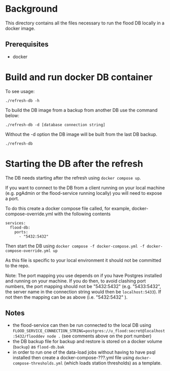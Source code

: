 # Background

This directory contains all the files necessary to run the flood DB locally in a docker image.

## Prerequisites

* docker

# Build and run docker DB container

To see usage:

`./refresh-db -h`

To build the DB image from a backup from another DB use the command below:

`./refresh-db -d [database connection string]`

Without the -d option the DB image will be built from the last DB backup.

`./refresh-db`

# Starting the DB after the refresh

The DB needs starting after the refresh using `docker compose up`.

If you want to connect to the DB from a client running on your local machine (e.g. pgAdmin or the flood-service running locally) you will need to expose a port.

To do this create a docker compose file called, for example, docker-compose-override.yml with the following contents

```
services:
  flood-db:
    ports:
      - "5432:5432"
```

Then start the DB using `docker compose -f docker-compose.yml -f docker-compose-override.yml up`

As this file is specific to your local environment it should not be committed to the repo.

Note: The port mapping you use depends on if you have Postgres installed and running on your machine.  If you do then, to avoid clashing port numbers, the port mapping should not be "5432:5432" (e.g. "5433:5432", the server name in the connection string would then be `localhost:5433`).  If not then the mapping can be as above (i.e. "5432:5432" ).

## Notes

* the flood-service can then be run connected to the local DB using `FLOOD_SERVICE_CONNECTION_STRING=postgres://u_flood:secret@localhost:5432/flooddev node .` (see comments above on the port number)
* the DB backup file for backup and restore is stored on a docker volume (`backup`) as `flood-db.bak`
* in order to run one of the data-load jobs without having to have psql installed then create a docker-compose-???.yml
  file using `docker-compose-thresholds.yml` (which loads station thresholds) as a template.   
